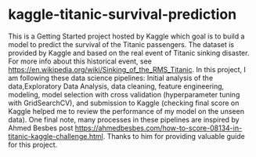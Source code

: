 # kaggle-titanic-survival-prediction
This is a Getting Started project hosted by Kaggle which goal is to build a model to predict the survival of the Titanic passengers. The dataset is provided by Kaggle and based on the real event of Titanic sinking disaster. For more info about this historical event, see https://en.wikipedia.org/wiki/Sinking_of_the_RMS_Titanic. 
In this project, I am following these data science pipelines: Initial analysis of the data,Exploratory Data Analysis, data cleaning, feature engineering, modeling, model selection with cross validation (hyperparameter tuning with GridSearchCV), and submission to Kaggle (checking final score on Kaggle helped me to review the performance of my model on the unseen data).
One final note, many processes in these pipelines are inspired by Ahmed Besbes post https://ahmedbesbes.com/how-to-score-08134-in-titanic-kaggle-challenge.html. Thanks to him for providing valuable guide for this project.
